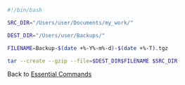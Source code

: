 
```bash
#!/bin/bash

SRC_DIR="/Users/user/Documents/my_work/"

DEST_DIR="/Users/user/Backups/"

FILENAME=Backup-$(date +%-Y%-m%-d)-$(date +%-T).tgz

tar --create --gzip --file=$DEST_DIR$FILENAME $SRC_DIR
```

Back to [Essential Commands](../essential-commands.md)

